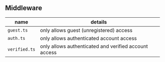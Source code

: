 ## Middleware

| name          | details                                               |
| ------------- | ----------------------------------------------------- |
| `guest.ts`    | only allows guest (unregistered) access               |
| `auth.ts`     | only allows authenticated account access              |
| `verified.ts` | only allows authenticated and verified account access |
